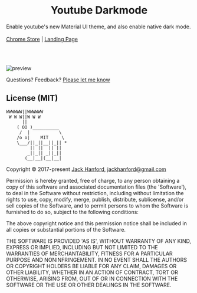 <h1 align='center'>Youtube Darkmode</h1>

<p align='center'>
  <div>Enable youtube's new Material UI theme, and also enable native dark mode.</div>
  <br />
  <a href='https://chrome.google.com/webstore/detail/youtube-darkmode/ajngaombckgmodafdnmipfmcfgppnnhp'>Chrome Store</a> |
  <a href='https://jackhanford.com/youtube-darkmode'>Landing Page</a>
</p>

<br />
<br />

![preview](https://github.com/hanford/youtube-darkmode/blob/master/preview.gif)

Questions? Feedback? [Please let me know](https://github.com/hanford/youtube-darkmode/issues/new)

## License (MIT)

```
WWWWWW||WWWWWW
 W W W||W W W
      ||
    ( OO )__________
     /  |           \
    /o o|    MIT     \
    \___/||_||__||_|| *
         || ||  || ||
        _||_|| _||_||
       (__|__|(__|__|
```
Copyright © 2017-present [Jack Hanford](http://jackhanford.com), jackhanford@gmail.com

Permission is hereby granted, free of charge, to any person obtaining a copy of this software and associated documentation files (the 'Software'), to deal in the Software without restriction, including without limitation the rights to use, copy, modify, merge, publish, distribute, sublicense, and/or sell copies of the Software, and to permit persons to whom the Software is furnished to do so, subject to the following conditions:

The above copyright notice and this permission notice shall be included in all copies or substantial portions of the Software.

THE SOFTWARE IS PROVIDED 'AS IS', WITHOUT WARRANTY OF ANY KIND, EXPRESS OR IMPLIED, INCLUDING BUT NOT LIMITED TO THE WARRANTIES OF MERCHANTABILITY, FITNESS FOR A PARTICULAR PURPOSE AND NONINFRINGEMENT. IN NO EVENT SHALL THE AUTHORS OR COPYRIGHT HOLDERS BE LIABLE FOR ANY CLAIM, DAMAGES OR OTHER LIABILITY, WHETHER IN AN ACTION OF CONTRACT, TORT OR OTHERWISE, ARISING FROM, OUT OF OR IN CONNECTION WITH THE SOFTWARE OR THE USE OR OTHER DEALINGS IN THE SOFTWARE.
